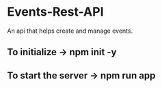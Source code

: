 # Events-Rest-API
An api that helps create and manage events.

## To initialize -> npm init -y

## To start the server -> npm run app



